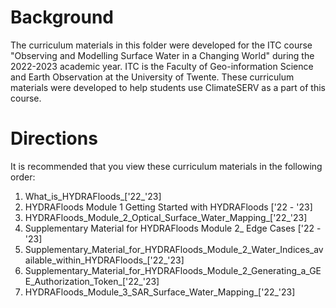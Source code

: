 # Background 

The curriculum materials in this folder were developed for the ITC course "Observing and Modelling Surface Water in a Changing World" during the 2022-2023 academic year. ITC is the Faculty of Geo-information Science and Earth Observation at the University of Twente. These curriculum materials were developed to help students use ClimateSERV as a part of this course.

# Directions
It is recommended that you view these curriculum materials in the following order:

1. What_is_HYDRAFloods_['22_'23]
2. HYDRAFloods Module 1 Getting Started with HYDRAFloods ['22 - '23]
3. HYDRAFloods_Module_2_Optical_Surface_Water_Mapping_['22_'23]
4. Supplementary Material for HYDRAFloods Module 2_ Edge Cases ['22 - '23]
5. Supplementary_Material_for_HYDRAFloods_Module_2_Water_Indices_available_within_HYDRAFloods_['22_'23]
6. Supplementary_Material_for_HYDRAFloods_Module_2_Generating_a_GEE_Authorization_Token_['22_'23]
7. HYDRAFloods_Module_3_SAR_Surface_Water_Mapping_['22_'23]

